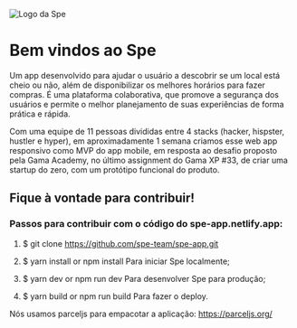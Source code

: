 ![Logo da Spe](https://trello-attachments.s3.amazonaws.com/5ece9fdeb254cf230f878994/5ecea3780bbbd1897821a9f4/45225dbfcecc9b97704a878da7dd339f/Ativo_1.png)

# Bem vindos ao **Spe**

Um app desenvolvido para ajudar o usuário a descobrir se um local está cheio ou não, além de disponibilizar os melhores horários para fazer compras. É uma plataforma colaborativa, que promove a segurança dos usuários e permite o melhor planejamento de suas experiências de forma prática e rápida.

Com uma equipe de 11 pessoas divididas entre 4 stacks (hacker, hispster, hustler e hyper), em aproximadamente 1 semana criamos esse web app responsivo como MVP do app mobile, em resposta ao desafio proposto pela Gama Academy, no último assignment do Gama XP #33, de criar uma startup do zero, com um protótipo funcional do produto.

## Fique à vontade para contribuir!

### Passos para contribuir com o código do spe-app.netlify.app:

1. $ git clone https://github.com/spe-team/spe-app.git

2. $ yarn install or npm install
    Para iniciar Spe localmente;

3. $ yarn dev or npm run dev
    Para desenvolver Spe para produção;

4. $ yarn build or npm run build
    Para fazer o deploy.

Nós usamos parceljs para empacotar a aplicação: https://parceljs.org/
